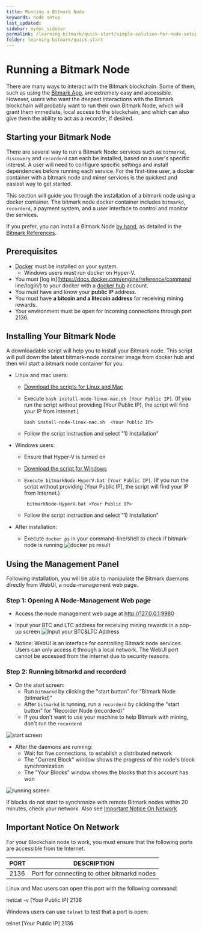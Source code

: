 ```yaml
---
title: Running a Bitmark Node
keywords: node setup
last_updated: 
sidebar: mydoc_sidebar
permalink: /learning-bitmark/quick-start/simple-solution-for-node-setup
folder: learning-bitmark/quick-start
---
```


# Running a Bitmark Node

There are many ways to interact with the Bitmark blockchain. Some of them, such as using the [Bitmark App](https://a.bitmark.com/), are extremely easy and accessible. However, users who want the deepest interactions with the Bitmark blockchain will probably want to run their own Bitmark Node, which will grant them immediate, local access to the blockchain, and which can also give them the ability to act as a recorder, if desired.

## Starting your Bitmark Node

There are several way to run a Bitmark Node: services such as `bitmarkd`, `discovery` and `recorderd` can each be installed, based on a user's specific interest. A user will need to configure specific settings and install dependencies before running each service. For the first-time user, a docker container with a bitmark node and miner services is the quickest and easiest way to get started.

This section will guide you through the installation of a bitmark node using a docker container. The bitmark node docker container includes `bitmarkd`, `recorderd`, a payment system, and a user interface to control and monitor the services.

If you prefer, you can install a Bitmark Node [by hand](../..//bitmark-references/node-setup/bitmark-node-setup.md), as detailed in the [Bitmark References](../../bitmark-references).

## Prerequisites

+ [Docker](https://docs.docker.com/install/) must be installed on your system.
    +  Windows users must run docker on Hyper-V.
+ You must [log in](https://docs.docker.com/engine/reference/command line/login/) to your docker with a [docker hub]((https://hub.docker.com/)) account.
+ You must have and know your **public IP** address.
+ You must have **a bitcoin and a litecoin address** for receiving mining rewards.
+ Your environment must be open for incoming connections through port 2136.  


## Installing Your Bitmark Node

A downloadable script will help you to install your Bitmark node. This script will pull down the latest bitmark-node container image from docker hub and then will start a bitmark node container for you. 
 
+  Linux and mac users:
    + [Download the scripts for Linux and Mac](https://bitmark-node-docker-scripts.s3-ap-northeast-1.amazonaws.com/install-node-linux-mac.sh)
    + Execute `bash install-node-linux-mac.sh [Your Public IP]`. (If you run the script without providing [Your Public IP], the script will find your IP from Internet.)

        ```bash install-node-linux-mac.sh  <Your Public IP>```
    + Follow the script instruction and select "1) Installation"

    
+  Windows users:
    +  Ensure that Hyper-V is turned on
    +  [Download the script for Windows](https://s3-ap-northeast-1.amazonaws.com/bitmark-node-docker-scripts/bitmarkNode-HyperV.bat)
    + `Execute bitmarkNode-HyperV.bat [Your Public IP]`. (If you run the script without providing [Your Public IP], the script will find your IP from Internet.)

         ``` bitmarkNode-HyperV.bat <Your Public IP>```
    + Follow the script instruction and select "1) Installation"
    
+  After installation:
    + Execute `docker ps` in your command-line/shell to check if bitmark-node is running
![docker ps result](https://i.imgur.com/l3dF4Hl.jpg)

## Using the Management Panel

Following installation, you will be able to manipulate the Bitmark daemons directly from WebUI, a node-management web page.

### Step 1: Opening A Node-Management Web page 
+ Access the node management web page at http://127.0.0.1:9980
+ Input your BTC and LTC address for receiving mining rewards in a pop-up screen
![Input your BTC&LTC Address](https://i.imgur.com/IRTlyjY.jpg?1)

+ Notice: WebUI is an interface for controlling Bitmark node services. Users can only access it through a local network. The WebUI port cannot be  accessed from the internet due to security reasons.
### Step 2: Running bitmarkd and recorderd
+ On the start screen:
    + Run `bitmarkd` by clicking the "start button" for "Bitmark Node (bitmarkd)"
    + After `bitmarkd` is running, run a `recorderd` by clicking the "start button" for "Recorder Node (recorderd)"
    +  If you don't want to use your machine to help Bitmark with mining, don't run the `recorderd`

![start screen](https://i.imgur.com/aeONALb.jpg)

+ After the daemons are running:
    + Wait for five connections, to establish a distributed network
    + The "Current Block" window shows the progress of the node's block synchronization
    + The "Your Blocks" window shows the blocks that this account has won

![running screen](https://i.imgur.com/g9baqm8.jpg)

If blocks do not start to  synchronize with remote Bitmark nodes within 20 minutes, check your network. Also see [Important Notice On Network](#important-notice-on-network)

## Important Notice On Network

For your Blockchain node to work, you must ensure that the following ports are accessible from tie Internet.

| PORT | DESCRIPTION                                     |
|------|--------------------------------------------------|
| 2136 | Port for connecting to other bitmarkd nodes      |

Linux and Mac users can open this port with the following command:

netcat -v [Your Public IP] 2136

Windows users can use `telnet` to test that a port is open:

telnet [Your Public IP] 2136
